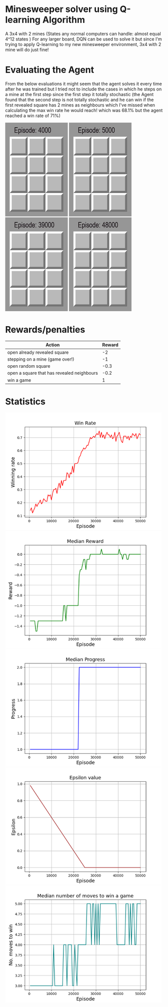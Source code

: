 
# Minesweeper solver using Q-learning Algorithm
  A 3x4 with 2 mines (States any normal computers can handle: almost equal 4^12 states ) 
  For any larger board, DQN can be used to solve it but since I'm trying to apply Q-learning to my new minesweeper environment, 3x4 with 2 mine will do just fine!
  
# Evaluating the Agent
From the below evaluations it might seem that the agent solves it every time after he was trained but I tried not to include the cases in which he steps on a mine at the first step since the first step it totally stochastic (the Agent found that the second step is not totally stochastic and he can win if the first revealed square has 2 mines as neighbours which I've missed when calculating the max win rate he would reach! which was 68.1% but the agent reached a win rate of 71%)

<img src="./footage/gifs/4000.gif" width="200" height="300" />  <img src="./footage/gifs/5000.gif" width="200" height="300" />   <img src="./footage/gifs/39000.gif" width="200" height="300" />   <img src="./footage/gifs/48000.gif" width="200" height="300" />

# Rewards/penalties
|Action  | Reward |
|--|--|
|open already revealed square  | -2 |
|stepping on a mine (game over!) | -1 |
|open random square |-0.3  |
|open a square that has revealed neighbours | -0.2 |
|win a game | 1 |

# Statistics
<img src="./data/3x4_2_win_rate.png" width="500" height="375" /><img src="./data/3x4_2_reward.png" width="500" height="375" /> <img src="./data/3x4_2_progress.png" width="500" height="375" /><img src="./data/3x4_2_epsilon.png" width="500" height="375" /><img src="./data/3x4_2_moves.png" width="500" height="375" />  
